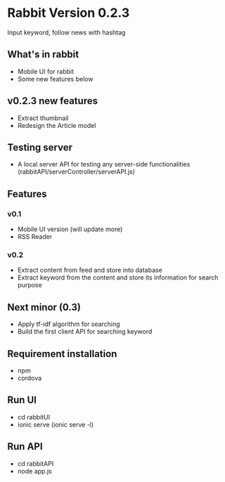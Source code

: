 # Rabbit Version 0.2.3
Input keyword, follow news with hashtag

## What's in rabbit
* Mobile UI for rabbit
* Some new features below

## v0.2.3 new features
* Extract thumbnail
* Redesign the Article model

## Testing server
* A local server API for testing any server-side functionalities (rabbitAPI/serverController/serverAPI.js)

## Features
### v0.1
* Mobile UI version (will update more)
* RSS Reader

### v0.2
* Extract content from feed and store into database
* Extract keyword from the content and store its information for search purpose

## Next minor (0.3)
* Apply tf-idf algorithm for searching
* Build the first client API for searching keyword

## Requirement installation
* npm
* cordova

## Run UI
* cd rabbitUI
* ionic serve (ionic serve -l)

## Run API
* cd rabbitAPI
* node app.js